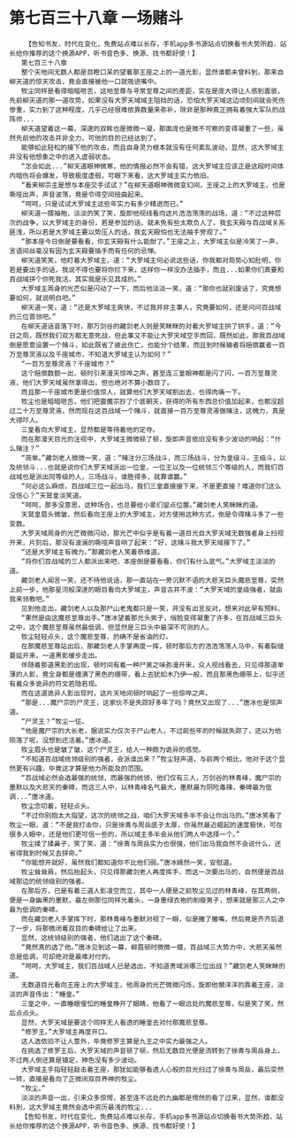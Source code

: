 # 第七百三十八章 一场赌斗
        【告知书友，时代在变化，免费站点难以长存，手机app多书源站点切换看书大势所趋，站长给你推荐的这个换源APP，听书音色多、换源、找书都好使！】
       第七百三十八章
       整个天地间无数人都是目瞪口呆的望着那王座之上的一道光影，显然谁都未曾料到，那来自柳天道的惊天攻击，竟会直接被他一口就吸进嘴中。
       牧尘同样是看得暗暗咂舌，这地至尊与寻常至尊之间的差距，实在是庞大得让人感到震骇，先前柳天道的那一道攻势，如果没有大罗天域域主阻挡的话，恐怕大罗天域这边顷刻间就会死伤惨重，实力到了这种程度，几乎已经很难依靠数量来弥补，除非是那种真正拥有着强大军队的战阵师...
       柳天道望着这一幕，深邃的双眸也是微微一凝，那面庞也是微不可察的变得凝重了一些，虽然先前他的攻击并非全力，可他的目的已经达到了。
       能够如此轻松的接下他的攻击，而且自身灵力根本就没有任何紊乱波动，显然，这大罗域主并没有他想象之中的进入虚弱状态。
       “怎会如此...”柳天道眼神微寒，他的情报必然不会有错，这大罗域主应该正是这段时间体内暗伤将会爆发，导致极度虚弱，可眼下来看，这大罗域主实力依旧。
       “看来柳宗主是想与本座交手试试？”在柳天道眼神微微变幻间，王座之上的大罗域主，也是嘶哑出声，声音波荡，竟是令得空间扭曲起来。
       “呵呵，只是试试大罗域主这些年实力有多少精进而已。”
       柳天道一摆袖袍，淡淡的笑了笑，旋即他视线看向这片浩浩荡荡的战场，道：“不过这种层次的战争，以大罗域主的身份，若是参加的话，就未免有些太欺负人了，我玄天殿与百战域关系匪浅，所以若是大罗域主要以势压人的话，我玄天殿怕也无法袖手旁观了。”
       “那本座今日倒是要看看，你玄天殿有什么能耐了。”王座之上，大罗域主似是冷笑了一声，言语间丝毫没有因为玄天殿要插手而有任何的忌惮。
       柳天道笑笑，他盯着大罗域主，道：“大罗域主何必说这些话，你我都对局势心知肚明，你若是要出手的话，我说不得也要将你拦下来，这样你一样没办法插手，而且...如果你们真要和百战域拼个你死我活，其实我是乐见其成的。”
       大罗域主周身的光芒似是闪动了一下，而后他淡淡一笑，道：“那你也就别废话了，究竟想要如何，就说明白吧。”
       柳天道一笑，道：“还是大罗域主爽快，不过我并非主事人，究竟要如何，还是问问百战域的三位首领吧。”
       在柳天道话音落下时，那万剑谷的藏剑老人则是笑眯眯的对着大罗域主拱了拱手，道：“今日之局，既然我们双方都无意死战，但此事又不能让大罗天域空手而回，既然如此，那我百战域倒是愿意设置一个赌斗，如此既省了彼此伤亡，也能分个结果，而且到时候输者将赔偿赢者一百万至尊灵液以及千座城市，不知道大罗域主认为如何？”
       “一百万至尊灵液？千座城市？”
       这个赔偿数额一出，顿时引来漫天惊哗之声，甚至连三皇眼神都是闪了闪，一百万至尊灵液，他们大罗天域虽然拿得出，但也绝对不算小数目了。
       而且那一千座城市更是价值惊人，就算他们大罗天域割出去，也得肉痛一下。
       牧尘也是暗暗咂舌，他们把雷魔宗抄了个底朝天，获得的所有东西总价值加起来，也都没超过二十万至尊灵液，然而现在这百战域一个赌斗，就直接一百万至尊灵液做赌注，这魄力，真是大得吓人。
       三皇看向大罗域主，显然都是等待着他的定夺。
       而在那漫天目光的注视中，大罗域主微微顿了顿，旋即声音依旧没有多少波动的响起：“什么赌注？”
       “简单。”藏剑老人微微一笑，道：“赌注分三场战斗，而三场战斗，分为皇级斗，王级斗，以及统领斗...也就是说你们大罗天域派出一位皇，一位王以及一位统领三个等级的人，而我们百战域也是派出同等级的人，三场战斗，谁胜得多，就算谁赢。”
       “何必这么麻烦，百战域三位一起出马，我们三皇直接接下来，不是更直接？难道你们这么没信心？”天鹫皇淡笑道。
       “呵呵，那多没意思，这种场合，也总要给小辈们留点位置。”藏剑老人笑眯眯的道。
       天鹫皇眉头微皱，然后看向王座上的大罗域主，对方使用这种方式，倒是令得赌斗多了一些变数。
       大罗天域周身的光芒微微闪动，那光芒中似乎是有着一道目光自大罗天域无数强者身上扫视开来，片刻后，那没有波澜的嘶哑声音响了起来：“好，这赌斗我大罗天域接下了。”
       “还是大罗域主有魄力。”那藏剑老人笑着恭维道。
       “将你们百战域的三人都派出来吧，本座倒是要看看，你们有什么底气。”大罗域主淡淡的道。
       藏剑老人闻言一笑，还不待他说话，那一直站在一旁沉默不语的大悲天巨头魔悲至尊，突然上前一步，他那星河般深邃的眼目看向大罗域主，声音古井不波：“大罗天域的皇级强者，就由我来领教吧。”
       见到他走出，藏剑老人以及那尸山老鬼都只是一笑，并没有出言反对，想来对此早有预料。
       “果然是由这魔悲至尊出手。”唐冰望着那光头男子，俏脸变得凝重了许多，在百战域三巨头之中，这个魔悲至尊虽然最低调，但显然是三巨头中最深不可测的人。
       牧尘轻轻点头，这个魔悲至尊，的确不是省油的灯。
       在那魔悲至尊站出后，那藏剑老人手掌再度一挥，顿时那后方的浩浩荡荡人马中，有着裂缝蔓延开来，一道黑影缓步走出。
       伴随着那道黑影的出现，顿时间有着一种尸臭之味弥漫开来，众人视线看去，只见得那道单薄的人影，竟全身都是缠满了黑色的绷带，看上去犹如木乃伊一般，而且那黑色绷带上，似乎还有着众多诡异的符文若隐若现。
       而在这道诡异人影出现时，这片天地间顿时响起了一些惊哗之声。
       “那是...魔尸宗的尸灵王，这家伙不是失踪好多年了吗？竟然又出现了...”唐冰也是惊声道。
       “尸灵王？”牧尘一怔。
       “他是魔尸宗的大长老，据说实力仅次于尸山老人，不过前些年的时候就失踪了，还以为他陨落了呢，没想到还活着。”唐冰道。
       牧尘眉头也是皱了皱，这个尸灵王，给人一种颇为诡异的感觉。
       “不知道百战域统领级别的强者，会派谁出来？”牧尘轻声道，与前两个相比，他对于这个显然更有兴趣，毕竟这才算是他力所能及的范围。
       “百战域必然会选最强的统领，而最强的统领，他们仅有三人，万剑谷的林青峰，魔尸宗的墨默以及大悲天的秦碑，而这三人中，以林青峰名气最大，墨默最为阴险毒辣，秦碑最为低调...”唐冰道。
       牧尘念叨着，轻轻点头。
       “不过你别抱太大指望，这次的统领之战，咱们大罗天域多半不会让你出马的。”唐冰笑看了牧尘一眼，道：“不是我打击你，只是徐青与周岳底子太厚，你虽然最近崛起的速度极快，可在很多人眼中，还是他们更可信一些的，所以域主多半会从他们两人中选择一个。”
       牧尘揉了揉鼻子，笑了笑，道：“徐青与周岳实力也很强，他们出马我自然不会说什么，还省得我到时候又去拼命。”
       “你能想开就好，虽然我们都知道你不比他们弱。”唐冰嫣然一笑，安慰道。
       牧尘耸耸肩，然后抬起头，只见得那藏剑老人再度挥手，而这一次要出马的，自然便是百战域那边的统领级别的强者。
       在那后方，已是有着三道人影凌空而立，其中一人便是之前牧尘见过的林青峰，在其两侧，便是一身幽黑的墨默，最左侧那位同样光着头，一身墨绿衣袍的削瘦男子，想来就是那三人之中最为低调的秦碑。
       而在藏剑老人手掌挥下时，那林青峰与墨默对视了一眼，似是撇了撇嘴，然后竟是齐齐后退了一步，将那微闭着双目的秦碑给让了出来。
       显然，这统领级别的强者，他们选出了这个秦碑。
       “竟然真的选了他。”唐冰见到这一幕，柳眉顿时微微一蹙，百战域三大势力中，大悲天虽然总是低调，可却绝对是最难对付的。
       “呵呵，大罗域主，我们百战域人已是选出，不知道贵域派哪三位出战？”藏剑老人笑眯眯的道。
       无数道目光看向王座上的大罗域主，他周身的光芒微微闪烁，旋即他懒洋洋的靠着王座，淡淡的声音传出：“睡皇。”
       三皇之中，一直睡眼惺忪的睡皇睁开了眼睛，他看了一眼远处的魔悲至尊，似是笑了笑，然后点点头。
       显然，大罗天域是要这个同样无人看透的睡皇去对付那魔悲至尊。
       “修罗王。”大罗域主再度开口。
       这人选依旧不让人意外，毕竟修罗王算是九王之中实力最强之人。
       在挑选了修罗王后，大罗天域的声音顿了顿，然后无数目光便是流转到了徐青与周岳身上，不过两人倒还算是镇定，神色没有多少波动。
       大罗域主手指轻轻敲击着王座，那犹如能够看透人心般的目光扫过了徐青与周岳，最后突然一转，直接是看向了正微闭双目养神的牧尘。
       “牧尘。”
       淡淡的声音一出，引来众多惊愕，甚至连不远处的九幽都是愕然的看了过来，显然，谁都没料到，这大罗域主竟然会选中资历最浅的牧尘...
       【告知书友，时代在变化，免费站点难以长存，手机app多书源站点切换看书大势所趋，站长给你推荐的这个换源APP，听书音色多、换源、找书都好使！】